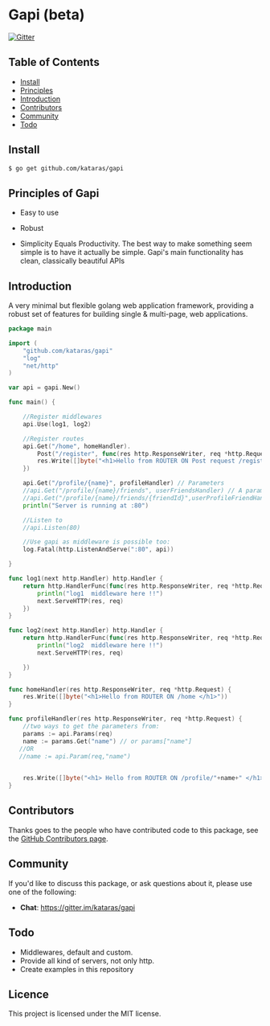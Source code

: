 # Gapi  (beta)
[![Gitter](https://badges.gitter.im/Join%20Chat.svg)](https://gitter.im/kataras/gapi?utm_source=badge&utm_medium=badge&utm_campaign=pr-badge)

## Table of Contents

- [Install](#install)
- [Principles](#principles-of-gapi)
- [Introduction](#introduction)
- [Contributors](#contributors)
- [Community](#community)
- [Todo](#todo)

## Install

```sh
$ go get github.com/kataras/gapi
```
## Principles of Gapi

- Easy to use

- Robust

- Simplicity Equals Productivity. The best way to make something seem simple is to have it actually be simple. Gapi's main functionality has clean, classically beautiful APIs

## Introduction

A very minimal but flexible golang web application framework, providing a robust set of features for building single & multi-page, web applications.

```go
package main

import (
	"github.com/kataras/gapi"
	"log"
	"net/http"
)

var api = gapi.New()

func main() {

	//Register middlewares
	api.Use(log1, log2)

	//Register routes
	api.Get("/home", homeHandler).
		Post("/register", func(res http.ResponseWriter, req *http.Request) {
		res.Write([]byte("<h1>Hello from ROUTER ON Post request /register </h1>"))
	})

	api.Get("/profile/{name}", profileHandler) // Parameters
    //api.Get("/profile/{name}/friends", userFriendsHandler) // A parameter can followed by other /path too
    //api.Get("/profile/{name}/friends/{friendId}",userProfileFriendHandler) // Two parameters with path parts also possible 
	println("Server is running at :80")

	//Listen to
	//api.Listen(80)

	//Use gapi as middleware is possible too:
	log.Fatal(http.ListenAndServe(":80", api))

}

func log1(next http.Handler) http.Handler {
	return http.HandlerFunc(func(res http.ResponseWriter, req *http.Request) {
		println("log1  middleware here !!")
		next.ServeHTTP(res, req)
	})
}

func log2(next http.Handler) http.Handler {
	return http.HandlerFunc(func(res http.ResponseWriter, req *http.Request) {
		println("log2  middleware here !!")
		next.ServeHTTP(res, req)

	})
}

func homeHandler(res http.ResponseWriter, req *http.Request) {
	res.Write([]byte("<h1>Hello from ROUTER ON /home </h1>"))
}

func profileHandler(res http.ResponseWriter, req *http.Request) {
	//two ways to get the parameters from:
	params := api.Params(req)
	name := params.Get("name") // or params["name"]
   //OR
   //name := api.Param(req,"name")
   

	res.Write([]byte("<h1> Hello from ROUTER ON /profile/"+name+" </h1>"))
}

```

## Contributors

Thanks goes to the people who have contributed code to this package, see the
[GitHub Contributors page][].

[GitHub Contributors page]: https://github.com/kataras/gapi/graphs/contributors



## Community

If you'd like to discuss this package, or ask questions about it, please use one
of the following:

* **Chat**: https://gitter.im/kataras/gapi


## Todo
*  Middlewares, default and custom.
*  Provide all kind of servers, not only http.
*  Create examples in this repository

## Licence

This project is licensed under the MIT license.

